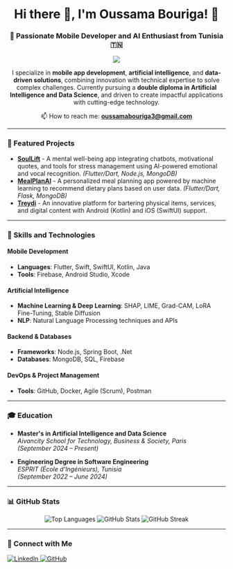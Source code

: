 <div align="center">

# Hi there 👋, I'm Oussama Bouriga! 🌟

### 🚀 Passionate Mobile Developer and AI Enthusiast from Tunisia 🇹🇳

![](https://komarev.com/ghpvc/?username=oussamabouriga&color=0e75b6&style=flat-square)

I specialize in **mobile app development**, **artificial intelligence**, and **data-driven solutions**, combining innovation with technical expertise to solve complex challenges. Currently pursuing a **double diploma in Artificial Intelligence and Data Science**, and driven to create impactful applications with cutting-edge technology.

📫 How to reach me: **[oussamabouriga3@gmail.com](mailto:oussamabouriga3@gmail.com)**

</div>

---

### 🌟 Featured Projects

- **[SoulLift](#)** - A mental well-being app integrating chatbots, motivational quotes, and tools for stress management using AI-powered emotional and vocal recognition. *(Flutter/Dart, Node.js, MongoDB)*
- **[MealPlanAI](#)** - A personalized meal planning app powered by machine learning to recommend dietary plans based on user data. *(Flutter/Dart, Flask, MongoDB)*
- **[Treydi](#)** - An innovative platform for bartering physical items, services, and digital content with Android (Kotlin) and iOS (SwiftUI) support.

---

### 💼 Skills and Technologies

#### Mobile Development
- **Languages**: Flutter, Swift, SwiftUI, Kotlin, Java
- **Tools**: Firebase, Android Studio, Xcode

#### Artificial Intelligence
- **Machine Learning & Deep Learning**: SHAP, LIME, Grad-CAM, LoRA Fine-Tuning, Stable Diffusion
- **NLP**: Natural Language Processing techniques and APIs

#### Backend & Databases
- **Frameworks**: Node.js, Spring Boot, .Net
- **Databases**: MongoDB, SQL, Firebase

#### DevOps & Project Management
- **Tools**: GitHub, Docker, Agile (Scrum), Postman

---

### 🎓 Education

- **Master's in Artificial Intelligence and Data Science**  
  *Aivancity School for Technology, Business & Society, Paris*  
  *(September 2024 – Present)*

- **Engineering Degree in Software Engineering**  
  *ESPRIT (École d'Ingénieurs), Tunisia*  
  *(September 2022 – June 2024)*

---

### 📊 GitHub Stats

<div align="center">
  <img src="https://github-readme-stats.vercel.app/api/top-langs/?username=oussamabouriga&layout=compact" alt="Top Languages">
  <img src="https://github-readme-stats.vercel.app/api?username=oussamabouriga&show_icons=true" alt="GitHub Stats">
  <img src="https://github-readme-streak-stats.herokuapp.com/?user=oussamabouriga" alt="GitHub Streak">
</div>

---

### 🤝 Connect with Me

<p align="left">
  <a href="https://linkedin.com/in/oussama-bouriga" target="_blank">
    <img src="https://img.shields.io/badge/-LinkedIn-%230077B5.svg?style=for-the-badge&logo=linkedin&logoColor=white" alt="LinkedIn">
  </a>
  <a href="https://github.com/oussamabouriga" target="_blank">
    <img src="https://img.shields.io/badge/-GitHub-%23181717.svg?style=for-the-badge&logo=github&logoColor=white" alt="GitHub">
  </a>
</p>
